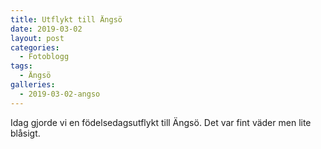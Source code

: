 ```yaml
---
title: Utflykt till Ängsö
date: 2019-03-02
layout: post
categories:
  - Fotoblogg
tags:
  - Ängsö
galleries:
  - 2019-03-02-angso
---
```


Idag gjorde vi en födelsedagsutflykt till Ängsö. Det var fint väder men lite blåsigt.
